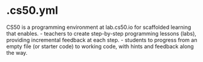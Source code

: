 # .cs50.yml
CS50 is a programming environment at lab.cs50.io for scaffolded learning that enables. - teachers to create step-by-step programming lessons (labs), providing incremental feedback at each step. - students to progress from an empty file (or starter code) to working code, with hints and feedback along the way.
